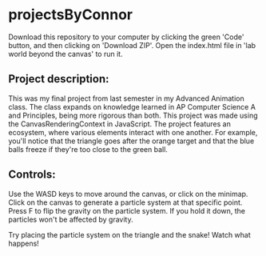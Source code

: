 # projectsByConnor
Download this repository to your computer by clicking the green 'Code' button, and then clicking on 'Download ZIP'. Open the index.html file in 'lab world beyond the canvas' to run it.

## Project description:

This was my final project from last semester in my Advanced Animation class. The class expands on knowledge learned in AP Computer Science A and Principles, being more rigorous than both. This project was made using the CanvasRenderingContext in JavaScript. The project features an ecosystem, where various elements interact with one another. For example, you'll notice that the triangle goes after the orange target and that the blue balls freeze if they're too close to the green ball.


## Controls:

Use the WASD keys to move around the canvas, or click on the minimap. Click on the canvas to generate a particle system at that specific point. Press F to flip the gravity on the particle system. If you hold it down, the particles won't be affected by gravity.

Try placing the particle system on the triangle and the snake! Watch what happens!
